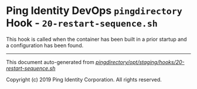 
# Ping Identity DevOps `pingdirectory` Hook - `20-restart-sequence.sh`
 This hook is called when the container has been built in a prior startup
 and a configuration has been found.

---
This document auto-generated from _[pingdirectory/opt/staging/hooks/20-restart-sequence.sh](https://github.com/pingidentity/pingidentity-docker-builds/blob/master/pingdirectory/opt/staging/hooks/20-restart-sequence.sh)_

Copyright (c)  2019 Ping Identity Corporation. All rights reserved.
